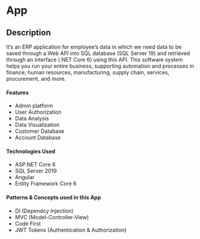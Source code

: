 # App 
## Description
It’s an ERP application for employee’s data in which we need data to be saved through a Web API into SQL database (SQL Server 19) and retrieved through an interface (.NET Core 6) using this API. This software system helps you run your entire business, supporting automation and processes in finance, human resources, manufacturing, supply chain, services, procurement, and more.

#### Features
<ul>
  <li>Admin platform</li>
  <li>User Authorization</li>
  <li>Data Analysis</li>
  <li>Data Visualization</li>
  <li>Customer Database</li>
  <li>Account Database</li>
</ul>

#### Technologies Used
<ul>
  <li>ASP.NET Core 6</li>
  <li>SQL Server 2019</li>
  <li>Angular</li>
  <li>Entity Framework Core 6</li>
</ul>

#### Patterns & Concepts used in this App
<ul>
  <li>DI (Dependcy Injection)</li>
  <li>MVC (Model-Controller-View)</li>
  <li>Code First</li>
  <li>JWT Tokens (Authentication & Authorization)</li>
</ul>
